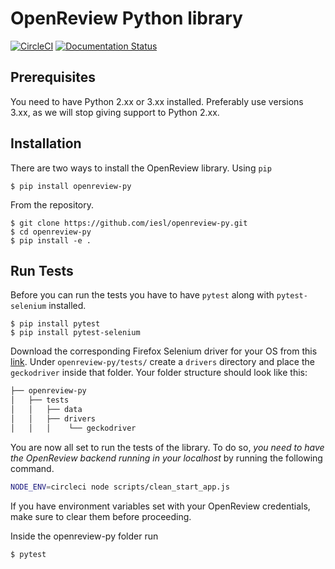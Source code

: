 OpenReview Python library
=========================

[![CircleCI](https://circleci.com/gh/iesl/openreview-py.svg?style=svg)](https://circleci.com/gh/iesl/openreview-py)
[![Documentation Status](https://readthedocs.org/projects/openreview-py/badge/?version=latest)](https://openreview-py.readthedocs.io/en/latest/?badge=latest)

Prerequisites
-------------
You need to have Python 2.xx or 3.xx installed. Preferably use versions 3.xx, as we will stop giving support to Python 2.xx.

Installation
------------
There are two ways to install the OpenReview library.
Using ```pip```
```
$ pip install openreview-py
```
From the repository.
```
$ git clone https://github.com/iesl/openreview-py.git
$ cd openreview-py
$ pip install -e .
```

Run Tests
----------

Before you can run the tests you have to have ```pytest``` along with ```pytest-selenium``` installed.
```
$ pip install pytest
$ pip install pytest-selenium
```

Download the corresponding Firefox Selenium driver for your OS from this [link](https://github.com/mozilla/geckodriver/releases). Under ```openreview-py/tests/``` create a ```drivers``` directory and place the ```geckodriver``` inside that folder. Your folder structure should look like this:

```bash
├── openreview-py
│   ├── tests
│   │   ├── data
│   │   ├── drivers
│   │   │    └── geckodriver
```

You are now all set to run the tests of the library. To do so, *you need to have the OpenReview backend running in your localhost* by running the following command.
```bash
NODE_ENV=circleci node scripts/clean_start_app.js
```

If you have environment variables set with your OpenReview credentials, make sure to clear them before proceeding.

Inside the openreview-py folder run
```
$ pytest
```

